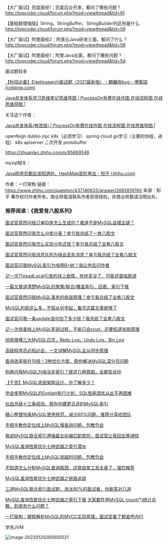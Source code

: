 【大厂面试】百度面经1：百度后台开发，都问了哪些问题？
http://topcoder.cloud/forum.php?mod=viewthread&tid=61

【基础题增强版】String、StringBuffer、StringBuilder的区别是什么
http://topcoder.cloud/forum.php?mod=viewthread&tid=59

【大厂面试】阿里面经2：阿里云Java研发三面，都问了什么？
http://topcoder.cloud/forum.php?mod=viewthread&tid=56

【大厂面试】阿里面经1：阿里Java五面，都问了哪些问题？
http://topcoder.cloud/forum.php?mod=viewthread&tid=54

面试题较多

[【秋招必备】Elasticsearch面试题（2021最新版） - 麒麟改bug - 博客园 (cnblogs.com)](https://www.cnblogs.com/QLCZ/p/15044301.html)



[Java并发体系学习思维笔记思维导图 | ProcessOn免费在线作图,在线流程图,在线思维导图 |](https://www.processon.com/view/5fdc18d107912978f3f8cfc9?fromnew=1)

关注这个作者：

[Java并发体系(修改版) | ProcessOn免费在线作图,在线流程图,在线思维导图 |](https://www.processon.com/view/5cd36b96e4b08b66b9cb2378?fromnew=1)

openfeign  dubbo  jrpc    k8s（必须学习）  spring cloud   go学习（主要的协程，进程）  k8s apiserver        二次开发   protobuffer

https://zhuanlan.zhihu.com/p/95869546



mysql相关：

[Java程序员都应该知道的，HashMap高阶用法 - 知乎 (zhihu.com)](https://zhuanlan.zhihu.com/p/442339282)

作者：一灯架构
链接：https://www.zhihu.com/question/437140633/answer/2692819760
来源：知乎
著作权归作者所有。商业转载请联系作者获得授权，非商业转载请注明出处。



### **推荐阅读：《我爱背八股系列》**

[面试官竟然问我订单ID是怎么生成的？难道不是MySQL自增主键？](https://zhuanlan.zhihu.com/p/455695292) 

[面试官竟然问我怎么分库分表？幸亏我总结了一套八股文](https://zhuanlan.zhihu.com/p/455694017) 

[面试官竟然问我怎么实现分布式锁？幸亏我总结了全套八股文](https://zhuanlan.zhihu.com/p/462555371) 

[面试官竟然问我消息队列为啥会丢失消息？幸亏我总结了全套八股文](https://zhuanlan.zhihu.com/p/504382127) 

[面试官问我MySQL索引为啥用B+树？我让他去问作者](https://zhuanlan.zhihu.com/p/509439691) 

[记一次ThreadLocal引发的线上故障，年终奖没了，可能还面临辞退](https://zhuanlan.zhihu.com/p/511239280) 

[一篇文章讲清楚MySQL的聚簇/联合/覆盖索引、回表、索引下推](https://zhuanlan.zhihu.com/p/512570358) 

[面试官竟然问我MySQL事务的底层原理？幸亏我总结了全套八股文](https://zhuanlan.zhihu.com/p/515386351) 

[MySQL的锁这么多，不知从何学起，看完这篇文章就够了](https://zhuanlan.zhihu.com/p/522213094) 

[面试官问我一条update语句加了多少锁？我总结了全套八股文](https://zhuanlan.zhihu.com/p/524569111) 

[记一次排查线上MySQL死锁过程，不能只会crud，还要知道加锁原理](https://zhuanlan.zhihu.com/p/526141858) 

[彻底搞懂三大MySQL日志，Redo Log、Undo Log、Bin Log](https://zhuanlan.zhihu.com/p/528575954) 

[高级程序员必知必会，一文详解MySQL主从同步原理](https://zhuanlan.zhihu.com/p/533187002) 

[查询效率提升10倍！3种优化方案，帮你解决MySQL深分页问题](https://zhuanlan.zhihu.com/p/537249713)

[别再问我MySQL为啥没走索引？就这几种原因，全都告诉你](https://zhuanlan.zhihu.com/p/537258392) 

[【干货】MySQL底层架构设计，你了解多少？](https://zhuanlan.zhihu.com/p/542792582) 

[学会使用MySQL的Explain执行计划，SQL性能调优从此不再困难](https://zhuanlan.zhihu.com/p/547074365) 

[吐血总结十三条经验，帮你创建更合适的MySQL索引](https://zhuanlan.zhihu.com/p/548462643)

[精心整理16条MySQL使用规范，减少80%问题，推荐分享给团队](https://zhuanlan.zhihu.com/p/550146428) 

[手把手教你定位线上MySQL慢查询问题，包教包会](https://zhuanlan.zhihu.com/p/551377707) 

[我说MySQL联合索引遵循最左前缀匹配原则，面试官让我回去等通知](https://zhuanlan.zhihu.com/p/552555450) 

[MySQL查询性能优化七种武器之索引潜水](https://zhuanlan.zhihu.com/p/554511366)

[手把手教你定位线上MySQL锁超时问题，包教包会](https://zhuanlan.zhihu.com/p/556857186) 

[不知道怎么分析MySQL查询瓶颈，这款自带工具太香了，强烈推荐](https://zhuanlan.zhihu.com/p/557663803) 

[MySQL查询性能优化七种武器之链路追踪](https://zhuanlan.zhihu.com/p/560645728) 

[三道MySQL联合索引面试题，淘汰80%的面试者，你能答对几道](https://zhuanlan.zhihu.com/p/563999820) 

[MySQL查询性能优化七种武器之索引下推](https://zhuanlan.zhihu.com/p/564771530) [大家都在用MySQL count(*)统计总数，到底有什么问题？](https://zhuanlan.zhihu.com/p/566122440) 

[一灯架构：硬核解析MySQL的MVCC实现原理，面试官看了都直呼内行](https://zhuanlan.zhihu.com/p/568411633)





学完JVM

![image-20220125085605521](https://mynotepicbed.oss-cn-beijing.aliyuncs.com/img/image-20220125085605521.png)



